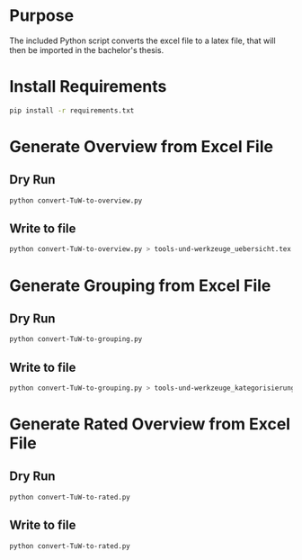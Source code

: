 # Purpose

The included Python script converts the excel file to a latex file, that will then be imported in the bachelor's thesis.

# Install Requirements

```bash
pip install -r requirements.txt
```

# Generate Overview from Excel File

## Dry Run

```bash
python convert-TuW-to-overview.py
```

## Write to file

```bash
python convert-TuW-to-overview.py > tools-und-werkzeuge_uebersicht.tex
```

# Generate Grouping from Excel File

## Dry Run

```bash
python convert-TuW-to-grouping.py
```

## Write to file

```bash
python convert-TuW-to-grouping.py > tools-und-werkzeuge_kategorisierung.tex
```

# Generate Rated Overview from Excel File

## Dry Run

```bash
python convert-TuW-to-rated.py
```

## Write to file

```bash
python convert-TuW-to-rated.py
```
